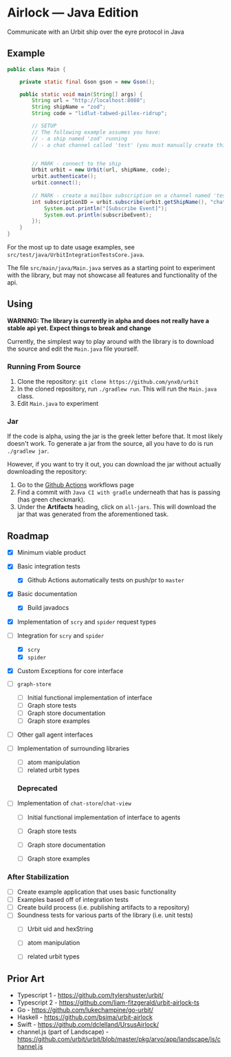 # Airlock — Java Edition

Communicate with an Urbit ship over the eyre protocol in Java

## Example
```java
public class Main {

	private static final Gson gson = new Gson();

	public static void main(String[] args) {
		String url = "http://localhost:8080";
		String shipName = "zod";
		String code = "lidlut-tabwed-pillex-ridrup";

		// SETUP
        // The following example assumes you have:
        // - a ship named 'zod' running
        // - a chat channel called 'test' (you must manually create this)


        // MARK - connect to the ship
		Urbit urbit = new Urbit(url, shipName, code);
        urbit.authenticate();
		urbit.connect();
        
        // MARK - create a mailbox subscription on a channel named 'test' 
		int subscriptionID = urbit.subscribe(urbit.getShipName(), "chat-store", "/mailbox/~zod/test", subscribeEvent -> {
			System.out.println("[Subscribe Event]");
			System.out.println(subscribeEvent);
		});
	}
}

```

For the most up to date usage examples, see `src/test/java/UrbitIntegrationTestsCore.java`.

The file `src/main/java/Main.java` serves as a starting point to experiment with the library, 
but may not showcase all features and functionality of the api. 




## Using

**WARNING: The library is currently in alpha and does not really have a stable api yet. Expect things to break and change**

Currently, the simplest way to play around with the library is to download the source and edit the `Main.java` file yourself.

### Running From Source
1. Clone the repository: `git clone https://github.com/ynx0/urbit`
2. In the cloned repository, run `./gradlew run`. This will run the `Main.java` class.
3. Edit `Main.java` to experiment

### Jar
If the code is alpha, using the jar is the greek letter before that. It most likely doesn't work.
To generate a jar from the source, all you have to do is run `./gradlew jar`.

However, if you want to try it out, you can download the jar without actually downloading the repository:
1. Go to the [Github Actions](https://github.com/ynx0/urbit/actions) workflows page
2. Find a commit with `Java CI with gradle` underneath that has is passing (has green checkmark).
3. Under the **Artifacts** heading, click on `all-jars`. This will download the jar that was generated from the aforementioned task.





## Roadmap

- [x] Minimum viable product
- [x] Basic integration tests
    - [x] Github Actions automatically tests on push/pr to `master`
- [x] Basic documentation
    - [x] Build javadocs
- [x] Implementation of `scry` and `spider` request types
- [ ] Integration for `scry` and `spider`
    - [x] `scry`
    - [x] `spider`
- [x] Custom Exceptions for core interface 

- [ ] `graph-store`
    - [ ] Initial functional implementation of interface 
    - [ ] Graph store tests
    - [ ] Graph store documentation
    - [ ] Graph store examples

- [ ] Other gall agent interfaces

- [ ] Implementation of surrounding libraries
  - [ ] atom manipulation
  - [ ] related urbit types

  ### Deprecated
- [ ] Implementation of `chat-store`/`chat-view`
  - [ ] Initial functional implementation of interface to agents
  - [ ] Graph store tests
  - [ ] Graph store documentation
  - [ ] Graph store examples



### After Stabilization
- [ ] Create example application that uses basic functionality
- [ ] Examples based off of integration tests
- [ ] Create build process (i.e. publishing artifacts to a repository)
- [ ] Soundness tests for various parts of the library (i.e. unit tests)
    - [ ] Urbit uid and hexString
    - [ ] atom manipulation
    - [ ] related urbit types





## Prior Art
- Typescript 1 - https://github.com/tylershuster/urbit/
- Typescript 2 - https://github.com/liam-fitzgerald/urbit-airlock-ts
- Go - https://github.com/lukechampine/go-urbit/
- Haskell - https://github.com/bsima/urbit-airlock
- Swift - https://github.com/dclelland/UrsusAirlock/
- channel.js (part of Landscape) - https://github.com/urbit/urbit/blob/master/pkg/arvo/app/landscape/js/channel.js
